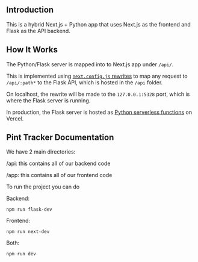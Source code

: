 ## Introduction

This is a hybrid Next.js + Python app that uses Next.js as the frontend and Flask as the API backend.

## How It Works

The Python/Flask server is mapped into to Next.js app under `/api/`.

This is implemented using [`next.config.js` rewrites](https://github.com/vercel/examples/blob/main/python/nextjs-flask/next.config.js) to map any request to `/api/:path*` to the Flask API, which is hosted in the `/api` folder.

On localhost, the rewrite will be made to the `127.0.0.1:5328` port, which is where the Flask server is running.

In production, the Flask server is hosted as [Python serverless functions](https://vercel.com/docs/concepts/functions/serverless-functions/runtimes/python) on Vercel.

## Pint Tracker Documentation

We have 2 main directories:
    
/api: this contains all of our backend code
    
/app: this contains all of our frontend code

To run the project you can do

Backend:
    
    npm run flask-dev
Frontend:

    npm run next-dev
Both:

    npm run dev